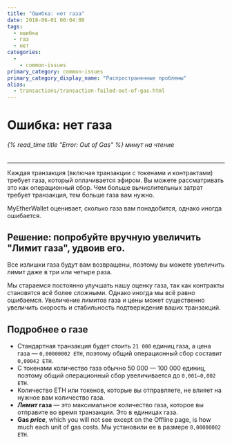 ```yaml
---
title: "Ошибка: нет газа"
date: 2018-06-01 00:04:00
tags:
  - ошибка
  - газ
  - нет
categories:
  - 
    - common-issues
primary_category: common-issues
primary_category_display_name: "Распространенные проблемы"
alias:
  - transactions/transaction-failed-out-of-gas.html
---
```


# __Ошибка: нет газа__
###### {% read_time title "Error: Out of Gas" %} минут на чтение
***

Каждая транзакция (включая транзакции с токенами и контрактами) требует газа, который оплачивается эфиром. Вы можете рассматривать это как операционный сбор. Чем больше вычислительных затрат требует транзакция, тем больше газа вам нужно.

MyEtherWallet оценивает, сколько газа вам понадобится, однако иногда ошибается.

## __Решение: попробуйте вручную увеличить "Лимит газа", удвоив его.__

Все излишки газа будут вам возвращены, поэтому вы можете увеличить лимит даже в три или четыре раза.

Мы стараемся постоянно улучшать нашу оценку газа, так как контракты становятся всё более сложными. Однако иногда мы всё равно ошибаемся. Увеличение лимитов газа и цены может существенно увеличить скорость и стабильность подтверждения ваших транзакций.



## __Подробнее о газе__
* Стандартная транзакция будет стоить `21 000` единиц газа, а цена газа — `0,00000002 ETH`, поэтому общий операционный сбор составит `0,00042 ETH`.
* С токенами количество газа обычно 50 000 — 100 000 единиц, поэтому общий операционный сбор увеличивается до `0,001–0,002 ETH`.
* Количество ETH или токенов, которые вы отправляете, не влияет на нужное вам количество газа.
* **_Лимит_ газа** — это максимальное количество газа, которое вы отправите во время транзакции. Это в единицах газа.
* **Gas _price_**, which you will not see except on the Offline page, is how much each unit of gas costs. Мы установили ее в размере `0,00000002 ETH`.